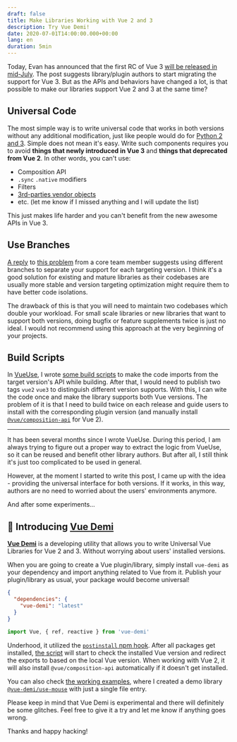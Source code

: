 ```yaml
---
draft: false
title: Make Libraries Working with Vue 2 and 3
description: Try Vue Demi!
date: 2020-07-01T14:00:00.000+00:00
lang: en
duration: 5min
---
```


Today, Evan has announced that the first RC of Vue 3 [will be released in mid-July](https://github.com/vuejs/rfcs/issues/183). The post suggests library/plugin authors to start migrating the support for Vue 3. But as the APIs and behaviors have changed a lot, is that possible to make our libraries support Vue 2 and 3 at the same time?

## Universal Code

The most simple way is to write universal code that works in both versions without any additional modification, just like people would do for [Python 2 and 3](https://python-future.org/compatible_idioms.html). Simple does not mean it's easy. Write such components requires you to avoid **things that newly introduced in Vue 3** and **things that deprecated from Vue 2**. In other words, you can't use:

* Composition API
* `.sync` `.native` modifiers
* Filters
* [3rd-parties vendor objects](/posts/vue-3-notes#-use-markraw-for-vendor-objects)
* etc. (let me know if I missed anything and I will update the list)

This just makes life harder and you can't benefit from the new awesome APIs in Vue 3.

## Use Branches

[A reply](https://github.com/vuejs/rfcs/issues/183#issuecomment-652134760) to [this problem](https://github.com/vuejs/rfcs/issues/183#issuecomment-651944231) from a core team member suggests using different branches to separate your support for each targeting version. I think it's a good solution for existing and mature libraries as their codebases are usually more stable and version targeting optimization might require them to have better code isolations.

The drawback of this is that you will need to maintain two codebases which double your workload. For small scale libraries or new libraries that want to support both versions, doing bugfix or feature supplements twice is just no ideal. I would not recommend using this approach at the very beginning of your projects.

## Build Scripts

In [VueUse](https://github.com/antfu/vueuse), I wrote [some build scripts](https://github.com/antfu/vueuse/tree/master/scripts) to make the code imports from the target version's API while building. After that, I would need to publish two tags `vue2` `vue3` to distinguish different version supports. With this, I can wite the code once and make the library supports both Vue versions. The problem of it is that I need to build twice on each release and guide users to install with the corresponding plugin version (and manually install [`@vue/composition-api`](https://github.com/vuejs/composition-api) for Vue 2).

***

It has been several months since I wrote VueUse. During this period, I am always trying to figure out a proper way to extract the logic from VueUse, so it can be reused and benefit other library authors. But after all, I still think it's just too complicated to be used in general.

However, at the moment I started to write this post, I came up with the idea - providing the universal interface for both versions. If it works, in this way, authors are no need to worried about the users' environments anymore.

And after some experiments...

## 🎩 Introducing [Vue Demi](https://github.com/antfu/vue-demi)

[**Vue Demi**](https://github.com/antfu/vue-demi) is a developing utility that allows you to write Universal Vue Libraries for Vue 2 and 3. Without worrying about users' installed versions.

When you are going to create a Vue plugin/library, simply install `vue-demi` as your dependency and import anything related to Vue from it. Publish your plugin/library as usual, your package would become universal!

```json
{
  "dependencies": {
    "vue-demi": "latest"
  }
}
```

```ts
import Vue, { ref, reactive } from 'vue-demi'
```

Underhood, it utilized the [`postinstall` npm hook](https://docs.npmjs.com/misc/scripts). After all packages get installed, [the script](https://github.com/antfu/vue-demi/blob/master/scripts/postinstall.js) will start to check the installed Vue version and redirect the exports to based on the local Vue version. When working with Vue 2, it will also install `@vue/composition-api` automatically if it doesn't get installed.

You can also check [the working examples](https://github.com/antfu/vue-demi/tree/master/examples), where I created a demo library [`@vue-demi/use-mouse`](https://github.com/antfu/vue-demi/blob/master/examples/%40vue-demi/use-mouse/src/index.ts) with just a single file entry.

Please keep in mind that Vue Demi is experimental and there will definitely be some glitches. Feel free to give it a try and let me know if anything goes wrong.

Thanks and happy hacking!
